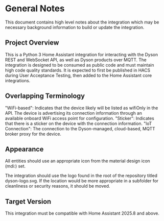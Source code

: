 # General Notes

This document contains high level notes about the integration which may be necessary background information to build or update the integration.

## Project Overview

This is a Python 3 Home Assistant integration for interacting with the Dyson REST and WebSocket API, as well as Dyson products over MQTT. The integration is designed to be consumed as public code and must maintain high code quality standards.  It is expected to first be published in HACS during User Acceptance Testing, then added to the Home Assistant core integrations.

## Overlapping Terminology

"WiFi-based": Indicates that the device likely will be listed as wifiOnly in the API.  The device is advertising its connection information through an available onboard WiFi access point for configuration.
"Sticker": Indicates that there is a sticker on the device with the connection information.
"IoT Connection": The connection to the Dyson-managed, cloud-based, MQTT broker proxy for the device.

## Appearance

All entities should use an appropriate icon from the material design icon (mdi:) set.  

The integration should use the logo found in the root of the repository titled dyson-logo.svg.  If the location would be more appropriate in a subfolder for cleanliness or security reasons, it should be moved.

## Target Version

This integration must be compatible with Home Assistant 2025.8 and above.
